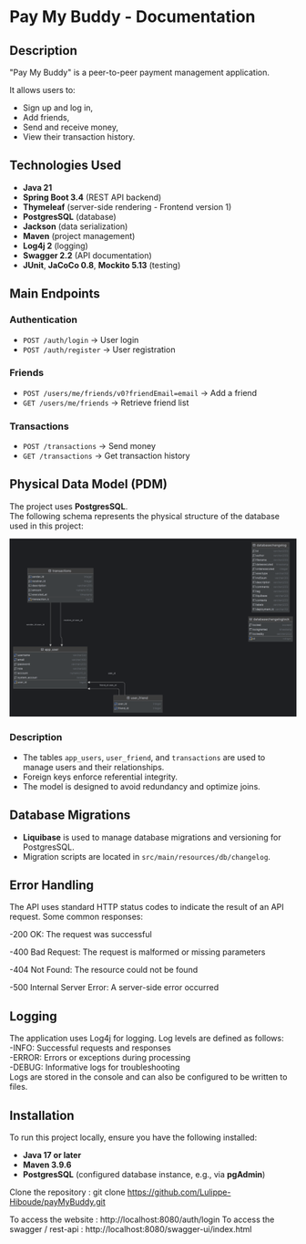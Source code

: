 # Pay My Buddy - Documentation
## Description
"Pay My Buddy" is a peer-to-peer payment management application.

It allows users to:
- Sign up and log in,
- Add friends,
- Send and receive money,
- View their transaction history.

## Technologies Used
- **Java 21**
- **Spring Boot 3.4** (REST API backend)
- **Thymeleaf** (server-side rendering - Frontend version 1)
- **PostgresSQL** (database)
- **Jackson** (data serialization)
- **Maven** (project management)
- **Log4j 2** (logging)
- **Swagger 2.2** (API documentation)
- **JUnit**, **JaCoCo 0.8**, **Mockito 5.13** (testing)

## Main Endpoints

### Authentication
- `POST /auth/login` → User login
- `POST /auth/register` → User registration

### Friends
- `POST /users/me/friends/v0?friendEmail=email` → Add a friend
- `GET /users/me/friends` → Retrieve friend list

### Transactions
- `POST /transactions` → Send money
- `GET /transactions` → Get transaction history

## Physical Data Model (PDM)
The project uses **PostgresSQL**.  
The following schema represents the physical structure of the database used in this project:

![Physical Data Model](docs/mpd-diagram.png)

### Description
- The tables `app_users`, `user_friend`, and `transactions` are used to manage users and their relationships.
- Foreign keys enforce referential integrity.
- The model is designed to avoid redundancy and optimize joins.

## Database Migrations
- **Liquibase** is used to manage database migrations and versioning for PostgresSQL.
- Migration scripts are located in `src/main/resources/db/changelog`.

## Error Handling
The API uses standard HTTP status codes to indicate the result of an API request.
Some common responses:

-200 OK: The request was successful

-400 Bad Request: The request is malformed or missing parameters  

-404 Not Found: The resource could not be found  

-500 Internal Server Error: A server-side error occurred

## Logging
The application uses Log4j for logging. Log levels are defined as follows:  
-INFO: Successful requests and responses  
-ERROR: Errors or exceptions during processing  
-DEBUG: Informative logs for troubleshooting  
Logs are stored in the console and can also be configured to be written to files.

## Installation
To run this project locally, ensure you have the following installed:
- **Java 17 or later**
- **Maven 3.9.6**
- **PostgresSQL** (configured database instance, e.g., via **pgAdmin**)
  
Clone the repository : git clone https://github.com/Lulippe-Hiboude/payMyBuddy.git

To access the website : http://localhost:8080/auth/login
To access the swagger / rest-api : http://localhost:8080/swagger-ui/index.html
